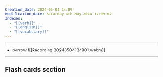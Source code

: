 ```yaml
---
Creation_date: 2024-05-04 14:09
Modification_date: Saturday 4th May 2024 14:09:02
Indexes:
  - "[[verb]]"
  - "[[english]]"
  - "[[vocabulary]]"
---
```


----

- borrow
![[Recording 20240504124801.webm]]






















---
## Flash cards section
